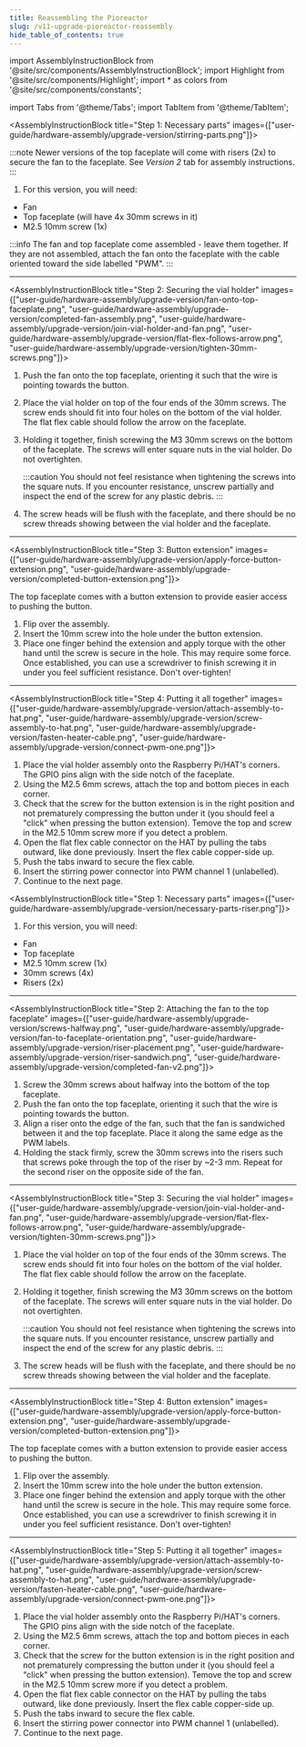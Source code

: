 ```yaml
---
title: Reassembling the Pioreactor
slug: /v11-upgrade-pioreactor-reassembly
hide_table_of_contents: true
---
```


import AssemblyInstructionBlock from '@site/src/components/AssemblyInstructionBlock';
import Highlight from '@site/src/components/Highlight';
import * as colors from '@site/src/components/constants';

import Tabs from '@theme/Tabs';
import TabItem from '@theme/TabItem';

<Tabs>
  <TabItem value="a_or_b" label="Top faceplate version 1" default>

<AssemblyInstructionBlock title="Step 1: Necessary parts" images={["user-guide/hardware-assembly/upgrade-version/stirring-parts.png"]}>

:::note
Newer versions of the top faceplate will come with <Highlight color={colors.magenta}>risers (2x)</Highlight> to secure the fan to the faceplate. See _Version 2_ tab for assembly instructions.
:::

1. For this version, you will need:

  * <Highlight color={colors.blue}>Fan</Highlight>
  * <Highlight color={colors.red}>Top faceplate</Highlight> (will have 4x 30mm screws in it)
  * <Highlight color={colors.orange}>M2.5 10mm screw (1x)</Highlight>


:::info
The fan and top faceplate come assembled - leave them together. If they are not assembled, attach the fan onto the faceplate with the cable oriented toward the side labelled "PWM".
:::

</AssemblyInstructionBlock>


-----

<AssemblyInstructionBlock title="Step 2: Securing the vial holder" images={["user-guide/hardware-assembly/upgrade-version/fan-onto-top-faceplate.png", "user-guide/hardware-assembly/upgrade-version/completed-fan-assembly.png", "user-guide/hardware-assembly/upgrade-version/join-vial-holder-and-fan.png", "user-guide/hardware-assembly/upgrade-version/flat-flex-follows-arrow.png", "user-guide/hardware-assembly/upgrade-version/tighten-30mm-screws.png"]}>

1. Push the <Highlight color={colors.red}>fan onto the top faceplate</Highlight>, orienting it such that the wire is pointing towards the button. 
2. Place the vial holder on top of the <Highlight color={colors.green}>four ends of the 30mm screws</Highlight>. The screw ends should fit into four holes on the bottom of the vial holder. The flat flex cable should follow the <Highlight color={colors.orange}>arrow on the faceplate</Highlight>.
3. Holding it together, finish screwing the <Highlight color={colors.blue}>M3 30mm screws</Highlight> on the bottom of the faceplate. The screws will enter square nuts in the vial holder. Do not overtighten.

   :::caution
   You should not feel resistance when tightening the screws into the square nuts. If you encounter resistance, unscrew partially and inspect the end of the screw for any plastic debris.
   :::

4. The screw heads will be flush with the faceplate, and there should be no screw threads showing between the vial holder and the faceplate.


</AssemblyInstructionBlock>

-----

<AssemblyInstructionBlock title="Step 3: Button extension" images={["user-guide/hardware-assembly/upgrade-version/apply-force-button-extension.png", "user-guide/hardware-assembly/upgrade-version/completed-button-extension.png"]}>

The top faceplate comes with a button extension to provide easier access to pushing the button.

1. Flip over the assembly.
2. Insert the 10mm screw into the hole under the button extension.
3. Place <Highlight color={colors.red}>one finger behind the extension</Highlight> and <Highlight color={colors.magenta}>apply torque with the other hand</Highlight> until the screw is secure in the hole. This may require some force. Once established, you can use a screwdriver to finish screwing it in under you feel sufficient resistance. Don't over-tighten!

</AssemblyInstructionBlock>

-----

<AssemblyInstructionBlock title="Step 4: Putting it all together" images={["user-guide/hardware-assembly/upgrade-version/attach-assembly-to-hat.png", "user-guide/hardware-assembly/upgrade-version/screw-assembly-to-hat.png",
"user-guide/hardware-assembly/upgrade-version/fasten-heater-cable.png", "user-guide/hardware-assembly/upgrade-version/connect-pwm-one.png"]}>

1. Place the vial holder assembly onto the <Highlight color={colors.blue}>Raspberry Pi/HAT's corners</Highlight>. The GPIO pins align with the side notch of the faceplate.
2. Using the <Highlight color={colors.red}>M2.5 6mm screws</Highlight>, attach the top and bottom pieces in each corner.
3. Check that the screw for the button extension is in the right position and not prematurely compressing the button under it (you should feel a "click" when pressing the button extension). Temove the top and screw in the M2.5 10mm screw more if you detect a problem.
4. Open the <Highlight color={colors.orange}>flat flex cable connector</Highlight> on the HAT by pulling the tabs outward, like done previously. Insert the flex cable copper-side up.
5. <Highlight color={colors.green}>Push the tabs inward</Highlight> to secure the flex cable.
6. Insert the stirring power connector into <Highlight color={colors.magenta}>PWM channel 1</Highlight> (unlabelled).
7. Continue to the next page. 


</AssemblyInstructionBlock>


  </TabItem>
  <TabItem value="zero" label="Top faceplate version 2">

<AssemblyInstructionBlock title="Step 1: Necessary parts" images={["user-guide/hardware-assembly/upgrade-version/necessary-parts-riser.png"]}>

1. For this version, you will need:

  * <Highlight color={colors.blue}>Fan</Highlight>
  * <Highlight color={colors.red}>Top faceplate</Highlight>
  * <Highlight color={colors.orange}>M2.5 10mm screw (1x)</Highlight>
  * <Highlight color={colors.green}>30mm screws (4x)</Highlight>
  * <Highlight color={colors.magenta}>Risers (2x)</Highlight>

</AssemblyInstructionBlock>

-----

<AssemblyInstructionBlock title="Step 2: Attaching the fan to the top faceplate" images={["user-guide/hardware-assembly/upgrade-version/screws-halfway.png", "user-guide/hardware-assembly/upgrade-version/fan-to-faceplate-orientation.png", "user-guide/hardware-assembly/upgrade-version/riser-placement.png", "user-guide/hardware-assembly/upgrade-version/riser-sandwich.png", "user-guide/hardware-assembly/upgrade-version/completed-fan-v2.png"]}>

1. Screw the <Highlight color={colors.green}>30mm screws</Highlight> about halfway into the bottom of the top faceplate.
2. Push the <Highlight color={colors.red}>fan onto the top faceplate</Highlight>, orienting it such that the wire is pointing towards the button. 
3. Align a <Highlight color={colors.magenta}>riser</Highlight> onto the edge of the fan, such that the fan is sandwiched between it and the top faceplate. Place it along the same edge as the PWM labels. 
4. Holding the stack firmly, screw the 30mm screws into the risers such that screws poke through the top of the riser by ~2-3 mm. Repeat for the second riser on the opposite side of the fan. 

</AssemblyInstructionBlock>

-----

<AssemblyInstructionBlock title="Step 3: Securing the vial holder" images={["user-guide/hardware-assembly/upgrade-version/join-vial-holder-and-fan.png", "user-guide/hardware-assembly/upgrade-version/flat-flex-follows-arrow.png", "user-guide/hardware-assembly/upgrade-version/tighten-30mm-screws.png"]}>


1. Place the vial holder on top of the <Highlight color={colors.green}>four ends of the 30mm screws</Highlight>. The screw ends should fit into four holes on the bottom of the vial holder. The flat flex cable should follow the <Highlight color={colors.orange}>arrow on the faceplate</Highlight>.
2. Holding it together, finish screwing the <Highlight color={colors.blue}>M3 30mm screws</Highlight> on the bottom of the faceplate. The screws will enter square nuts in the vial holder. Do not overtighten.

   :::caution
   You should not feel resistance when tightening the screws into the square nuts. If you encounter resistance, unscrew partially and inspect the end of the screw for any plastic debris.
   :::

3. The screw heads will be flush with the faceplate, and there should be no screw threads showing between the vial holder and the faceplate.


</AssemblyInstructionBlock>

-----

<AssemblyInstructionBlock title="Step 4: Button extension" images={["user-guide/hardware-assembly/upgrade-version/apply-force-button-extension.png", "user-guide/hardware-assembly/upgrade-version/completed-button-extension.png"]}>

The top faceplate comes with a button extension to provide easier access to pushing the button.

1. Flip over the assembly.
2. Insert the 10mm screw into the hole under the button extension.
3. Place <Highlight color={colors.red}>one finger behind the extension</Highlight> and <Highlight color={colors.magenta}>apply torque with the other hand</Highlight> until the screw is secure in the hole. This may require some force. Once established, you can use a screwdriver to finish screwing it in under you feel sufficient resistance. Don't over-tighten!

</AssemblyInstructionBlock>

-----

<AssemblyInstructionBlock title="Step 5: Putting it all together" images={["user-guide/hardware-assembly/upgrade-version/attach-assembly-to-hat.png", "user-guide/hardware-assembly/upgrade-version/screw-assembly-to-hat.png",
"user-guide/hardware-assembly/upgrade-version/fasten-heater-cable.png", "user-guide/hardware-assembly/upgrade-version/connect-pwm-one.png"]}>

1. Place the vial holder assembly onto the <Highlight color={colors.blue}>Raspberry Pi/HAT's corners</Highlight>. The GPIO pins align with the side notch of the faceplate.
2. Using the <Highlight color={colors.red}>M2.5 6mm screws</Highlight>, attach the top and bottom pieces in each corner.
3. Check that the screw for the button extension is in the right position and not prematurely compressing the button under it (you should feel a "click" when pressing the button extension). Temove the top and screw in the M2.5 10mm screw more if you detect a problem.
4. Open the <Highlight color={colors.orange}>flat flex cable connector</Highlight> on the HAT by pulling the tabs outward, like done previously. Insert the flex cable copper-side up.
5. <Highlight color={colors.green}>Push the tabs inward</Highlight> to secure the flex cable.
6. Insert the stirring power connector into <Highlight color={colors.magenta}>PWM channel 1</Highlight> (unlabelled).
7. Continue to the next page. 


</AssemblyInstructionBlock>

  </TabItem>
</Tabs>